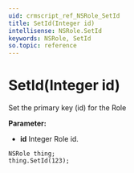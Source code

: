 ```yaml
---
uid: crmscript_ref_NSRole_SetId
title: SetId(Integer id)
intellisense: NSRole.SetId
keywords: NSRole, SetId
so.topic: reference
---
```


# SetId(Integer id)

Set the primary key (id) for the Role

**Parameter:** 
 - **id** Integer Role id.

```crmscript
NSRole thing;
thing.SetId(123);
```

